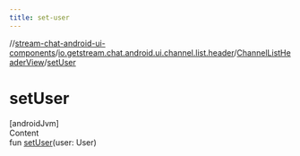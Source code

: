 ```yaml
---
title: set-user
---
```

//[stream-chat-android-ui-components](../../../index.md)/[io.getstream.chat.android.ui.channel.list.header](../index.md)/[ChannelListHeaderView](index.md)/[setUser](setUser.md)



# setUser  
[androidJvm]  
Content  
fun [setUser](setUser.md)(user: User)  



